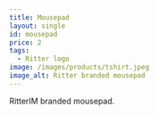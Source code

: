 ```yaml
---
title: Mousepad
layout: single
id: mousepad
price: 2
tags:
  - Ritter logo
image: /images/products/tshirt.jpeg
image_alt: Ritter branded mousepad
---
```


RitterIM branded mousepad.